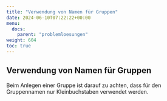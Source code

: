```yaml
---
title: "Verwendung von Namen für Gruppen"
date: 2024-06-10T07:22:22+00:00
menu:
  docs:
    parent: "problemloesungen"
weight: 604
toc: true
---
```



## Verwendung von Namen für Gruppen
Beim Anlegen einer Gruppe ist darauf zu achten, dass für den Gruppennamen nur Kleinbuchstaben verwendet werden.
